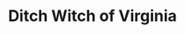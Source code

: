 ---
title: "Ditch Witch of Virginia"
url: /hanover-county/ditch-witch-of-virginia/
shop: Baustoffe
---